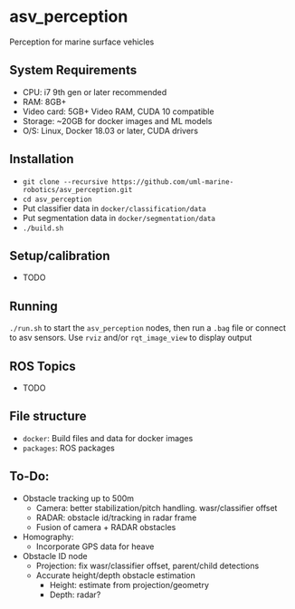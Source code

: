 # asv_perception
Perception for marine surface vehicles

## System Requirements
*  CPU:  i7 9th gen or later recommended
*  RAM:  8GB+
*  Video card:  5GB+ Video RAM, CUDA 10 compatible
*  Storage:  ~20GB for docker images and ML models
*  O/S:  Linux, Docker 18.03 or later, CUDA drivers

## Installation
*  `git clone --recursive https://github.com/uml-marine-robotics/asv_perception.git`
*  `cd asv_perception`
*  Put classifier data in `docker/classification/data`
*  Put segmentation data in `docker/segmentation/data`
*  `./build.sh`

## Setup/calibration
* TODO

## Running
`./run.sh` to start the `asv_perception` nodes, then run a `.bag` file or connect to asv sensors.  Use `rviz` and/or `rqt_image_view` to display output

## ROS Topics
* TODO

## File structure
*  `docker`:  Build files and data for docker images
*  `packages`:  ROS packages

## To-Do:
*  Obstacle tracking up to 500m
    *  Camera: better stabilization/pitch handling.  wasr/classifier offset
    *  RADAR:  obstacle id/tracking in radar frame
    *  Fusion of camera + RADAR obstacles
*  Homography:
    *  Incorporate GPS data for heave
*  Obstacle ID node
    *  Projection:  fix wasr/classifier offset, parent/child detections
    *  Accurate height/depth obstacle estimation
        * Height:  estimate from projection/geometry
        * Depth:   radar?